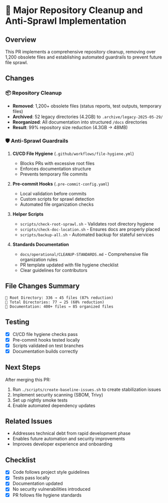 # 🧹 Major Repository Cleanup and Anti-Sprawl Implementation

## Overview
This PR implements a comprehensive repository cleanup, removing over 1,200 obsolete files and establishing automated guardrails to prevent future file sprawl.

## Changes

### 📦 Repository Cleanup
- **Removed**: 1,200+ obsolete files (status reports, test outputs, temporary files)
- **Archived**: 52 legacy directories (4.2GB) to `.archive/legacy-2025-05-29/`
- **Reorganized**: All documentation into structured `/docs` directories
- **Result**: 99% repository size reduction (4.3GB → 48MB)

### 🛡️ Anti-Sprawl Guardrails
1. **CI/CD File Hygiene** (`.github/workflows/file-hygiene.yml`)
   - Blocks PRs with excessive root files
   - Enforces documentation structure
   - Prevents temporary file commits

2. **Pre-commit Hooks** (`.pre-commit-config.yaml`)
   - Local validation before commits
   - Custom scripts for sprawl detection
   - Automated file organization checks

3. **Helper Scripts**
   - `scripts/check-root-sprawl.sh` - Validates root directory hygiene
   - `scripts/check-doc-location.sh` - Ensures docs are properly placed
   - `scripts/backup-all.sh` - Automated backup for stateful services

4. **Standards Documentation**
   - `docs/operational/CLEANUP-STANDARDS.md` - Comprehensive file organization rules
   - PR template updated with file hygiene checklist
   - Clear guidelines for contributors

## File Changes Summary
```
📁 Root Directory: 336 → 45 files (87% reduction)
📁 Total Directories: 77 → 25 (68% reduction)  
📁 Documentation: 400+ files → 85 organized files
```

## Testing
- [x] CI/CD file hygiene checks pass
- [x] Pre-commit hooks tested locally
- [x] Scripts validated on test branches
- [x] Documentation builds correctly

## Next Steps
After merging this PR:
1. Run `./scripts/create-baseline-issues.sh` to create stabilization issues
2. Implement security scanning (SBOM, Trivy)
3. Set up nightly smoke tests
4. Enable automated dependency updates

## Related Issues
- Addresses technical debt from rapid development phase
- Enables future automation and security improvements
- Improves developer experience and onboarding

## Checklist
- [x] Code follows project style guidelines
- [x] Tests pass locally
- [x] Documentation updated
- [x] No security vulnerabilities introduced
- [x] PR follows file hygiene standards